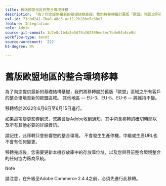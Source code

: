 ```yaml
---
title: 舊版歐盟地區的整合環境移轉
description: 「為了向您提供最新的基礎結構基礎，我們將移轉屬於舊版『歐盟』地區之所有客戶的整合環境至新的歐盟地區。 其他地區&amp；ndash； EU-3、EU-5、EU-6 &amp；ndash；將維持不變。  『
exl-id: 71c0d241-7ba8-48c3-acf1-2b28be5c80e7
feature: Integration
role: Admin
source-git-commit: 1d2e0c1b4a8e3d79a362500ee3ec7bde84a6ce0d
workflow-type: tm+mt
source-wordcount: '222'
ht-degree: 0%

---
```


# 舊版歐盟地區的整合環境移轉

為了向您提供最新的基礎結構基礎，我們將移轉屬於舊版「歐盟」區域之所有客戶的整合環境至新的歐盟區域。 其他地區 — EU-3、EU-5、EU-6 — 將維持不變。

移轉將於2022年6月6日至6月15日進行。

如果這項變更影響到您，您將會從Adobe收到通知，其中包含移轉的確切時間以及所有其他必要的詳細資訊。

請記住，此移轉只會影響您的整合環境。 不會發生生產停機，中繼或生產URL也不會有任何變更。

移轉完成後，您需要更新本機存放庫中的存放庫位址，以及您與目前整合環境整合的任何協力廠商系統。

>[!NOTE]
>
>請注意，在升級至Adobe Commerce 2.4.4之前，必須先進行此移轉。
